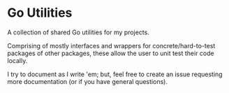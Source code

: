 Go Utilities
==

A collection of shared Go utilities for my projects.  

Comprising of mostly interfaces and wrappers for concrete/hard-to-test packages 
of other packages, these allow the user to unit test their code locally.

I try to document as I write 'em; but, feel free to create an issue requesting
more documentation (or if you have general questions).


